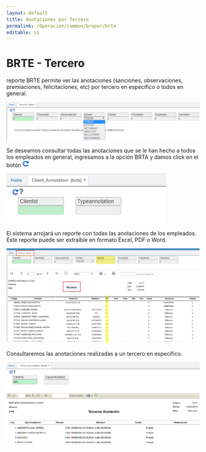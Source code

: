 ```yaml
---
layout: default
title: Anotaciones por Tercero
permalink: /Operacion/common/brepor/brte
editable: si
---
```


# BRTE - Tercero

reporte BRTE permite ver las anotaciones (sanciones, observaciones, premiaciones, felicitaciones, etc) por tercero en específico o todos en general.  



![](brte1.png)

Se deseamos consultar todas las anotaciones que se le han hecho a todos los empleados en general, ingresamos a la opción BRTA y damos click en el botón ![](generar.png)

![](brta1.png)

El sistema arrojará un reporte con todas las anotaciones de los empleados. Este reporte puede ser extraíble en formato Excel, PDF o Word.  

![](brte2.png)

Consultaremos las anotaciones realizadas a un tercero en específico.  

![](brta2.png)
